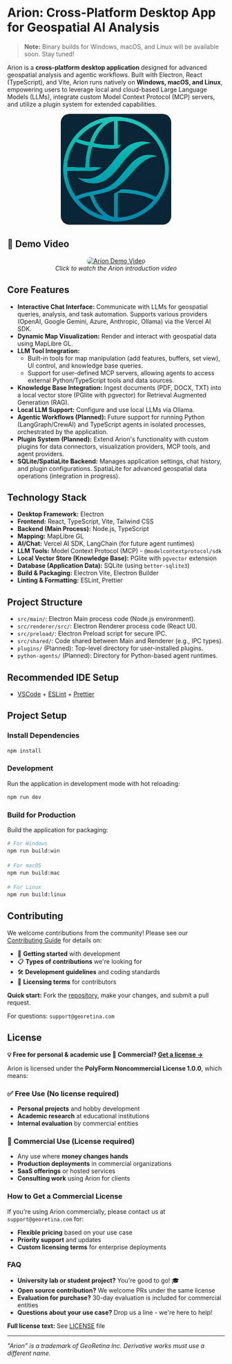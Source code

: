# Arion: Cross-Platform Desktop App for Geospatial AI Analysis

> **Note:** Binary builds for Windows, macOS, and Linux will be available soon. Stay tuned!

Arion is a **cross-platform desktop application** designed for advanced geospatial analysis and agentic workflows. Built with Electron, React (TypeScript), and Vite, Arion runs natively on **Windows, macOS, and Linux**, empowering users to leverage local and cloud-based Large Language Models (LLMs), integrate custom Model Context Protocol (MCP) servers, and utilize a plugin system for extended capabilities.

<div align="center">
  <img src="resources/icon.png" alt="Arion Logo" width="256" height="256" style="border-radius: 20px;">
</div>

## 🎥 Demo Video

<div align="center">
  <a href="https://www.youtube.com/watch?v=dI0FVaPBHtk">
    <img src="https://img.youtube.com/vi/dI0FVaPBHtk/maxresdefault.jpg" alt="Arion Demo Video" width="560" height="315" style="border-radius: 10px;">
  </a>
  <br>
  <em>Click to watch the Arion introduction video</em>
</div>

## Core Features

- **Interactive Chat Interface:** Communicate with LLMs for geospatial queries, analysis, and task automation. Supports various providers (OpenAI, Google Gemini, Azure, Anthropic, Ollama) via the Vercel AI SDK.
- **Dynamic Map Visualization:** Render and interact with geospatial data using MapLibre GL.
- **LLM Tool Integration:**
  - Built-in tools for map manipulation (add features, buffers, set view), UI control, and knowledge base queries.
  - Support for user-defined MCP servers, allowing agents to access external Python/TypeScript tools and data sources.
- **Knowledge Base Integration:** Ingest documents (PDF, DOCX, TXT) into a local vector store (PGlite with pgvector) for Retrieval Augmented Generation (RAG).
- **Local LLM Support:** Configure and use local LLMs via Ollama.
- **Agentic Workflows (Planned):** Future support for running Python (LangGraph/CrewAI) and TypeScript agents in isolated processes, orchestrated by the application.
- **Plugin System (Planned):** Extend Arion's functionality with custom plugins for data connectors, visualization providers, MCP tools, and agent providers.
- **SQLite/SpatiaLite Backend:** Manages application settings, chat history, and plugin configurations. SpatiaLite for advanced geospatial data operations (integration in progress).

## Technology Stack

- **Desktop Framework:** Electron
- **Frontend:** React, TypeScript, Vite, Tailwind CSS
- **Backend (Main Process):** Node.js, TypeScript
- **Mapping:** MapLibre GL
- **AI/Chat:** Vercel AI SDK, LangChain (for future agent runtimes)
- **LLM Tools:** Model Context Protocol (MCP) - `@modelcontextprotocol/sdk`
- **Local Vector Store (Knowledge Base):** PGlite with `pgvector` extension
- **Database (Application Data):** SQLite (using `better-sqlite3`)
- **Build & Packaging:** Electron Vite, Electron Builder
- **Linting & Formatting:** ESLint, Prettier

## Project Structure

- `src/main/`: Electron Main process code (Node.js environment).
- `src/renderer/src/`: Electron Renderer process code (React UI).
- `src/preload/`: Electron Preload script for secure IPC.
- `src/shared/`: Code shared between Main and Renderer (e.g., IPC types).
- `plugins/` (Planned): Top-level directory for user-installed plugins.
- `python-agents/` (Planned): Directory for Python-based agent runtimes.

## Recommended IDE Setup

- [VSCode](https://code.visualstudio.com/) + [ESLint](https://marketplace.visualstudio.com/items?itemName=dbaeumer.vscode-eslint) + [Prettier](https://marketplace.visualstudio.com/items?itemName=esbenp.prettier-vscode)

## Project Setup

### Install Dependencies

```bash
npm install
```

### Development

Run the application in development mode with hot reloading:

```bash
npm run dev
```

### Build for Production

Build the application for packaging:

```bash
# For Windows
npm run build:win

# For macOS
npm run build:mac

# For Linux
npm run build:linux
```

## Contributing

We welcome contributions from the community! Please see our [Contributing Guide](./CONTRIBUTING.md) for details on:

- 🚀 **Getting started** with development
- 📋 **Types of contributions** we're looking for
- 🛠️ **Development guidelines** and coding standards
- 📝 **Licensing terms** for contributors

**Quick start:** Fork the [repository](https://github.com/georetina/arion), make your changes, and submit a pull request.

For questions: `support@georetina.com`

## License

**💡 Free for personal & academic use 🚀 Commercial? [Get a license →](mailto:support@georetina.com)**

Arion is licensed under the **PolyForm Noncommercial License 1.0.0**, which means:

### ✅ **Free Use** (No license required)

- **Personal projects** and hobby development
- **Academic research** at educational institutions
- **Internal evaluation** by commercial entities

### 💼 **Commercial Use** (License required)

- Any use where **money changes hands**
- **Production deployments** in commercial organizations
- **SaaS offerings** or hosted services
- **Consulting work** using Arion for clients

### How to Get a Commercial License

If you're using Arion commercially, please contact us at `support@georetina.com` for:

- **Flexible pricing** based on your use case
- **Priority support** and updates
- **Custom licensing terms** for enterprise deployments

### FAQ

- **University lab or student project?** You're good to go! 🎓
- **Open source contribution?** We welcome PRs under the same license
- **Evaluation for purchase?** 30-day evaluation is included for commercial entities
- **Questions about your use case?** Drop us a line - we're here to help!

**Full license text:** See [LICENSE](./LICENSE) file

---

_"Arion" is a trademark of GeoRetina Inc. Derivative works must use a different name._
